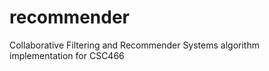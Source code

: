 recommender
===========

Collaborative Filtering and Recommender Systems algorithm implementation for CSC466